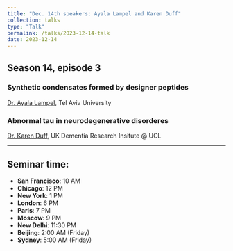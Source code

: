 ```yaml
---
title: "Dec. 14th speakers: Ayala Lampel and Karen Duff"
collection: talks
type: "Talk"
permalink: /talks/2023-12-14-talk
date: 2023-12-14
---
```


## Season 14, episode 3

### Synthetic condensates formed by designer peptides
[Dr. Ayala Lampel](https://english.tau.ac.il/profile/ayalalampel), Tel Aviv University


### Abnormal tau in neurodegenerative disorderes
[Dr. Karen Duff](https://ukdri.ac.uk/team/karen-duff), UK Dementia Research Insitute @ UCL

---


## Seminar time:
* **San Francisco**: 10 AM
* **Chicago**: 12 PM
* **New York**: 1 PM
* **London**: 6 PM
* **Paris**: 7 PM
* **Moscow**: 9 PM
* **New Delhi**: 11:30 PM
* **Beijing**: 2:00 AM (Friday)
* **Sydney**: 5:00 AM (Friday)
